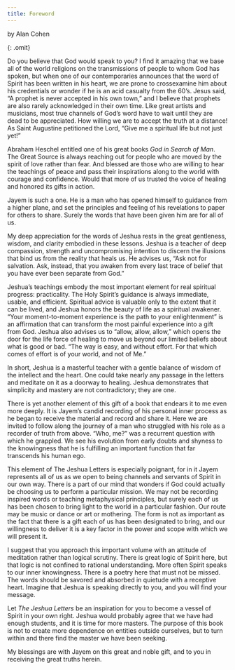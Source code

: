 ```yaml
---
title: Foreword
---
```


<p class="center">by Alan Cohen</p>
{: .omit}

Do you believe that God would speak to you? I find it amazing that we
base all of the world religions on the transmissions of people to whom
God has spoken, but when one of our contemporaries announces that the
word of Spirit has been written in his heart, we are prone to
crossexamine him about his credentials or wonder if he is an acid
casualty from the 60’s. Jesus said, “A prophet is never accepted in his
own town,” and I believe that prophets are also rarely acknowledged in
their own time. Like great artists and musicians, most true channels of
God’s word have to wait until they are dead to be appreciated. How
willing we are to accept the truth at a distance! As Saint Augustine
petitioned the Lord, “Give me a spiritual life but not just yet!”

Abraham Heschel entitled one of his great books *God in Search of Man*.
The Great Source is always reaching out for people who are moved by the
spirit of love rather than fear. And blessed are those who are willing
to hear the teachings of peace and pass their inspirations along to the
world with courage and confidence. Would that more of us trusted the
voice of healing and honored its gifts in action.

Jayem is such a one. He is a man who has opened himself to guidance from
a higher plane, and set the principles and feeling of his revelations to
paper for others to share. Surely the words that have been given him are
for all of us.

My deep appreciation for the words of Jeshua rests in the great
gentleness, wisdom, and clarity embodied in these lessons. Jeshua is a
teacher of deep compassion, strength and uncompromising intention to
discern the illusions that bind us from the reality that heals us. He
advises us, “Ask not for salvation. Ask, instead, that you awaken from
every last trace of belief that you have ever been separate from God.”

Jeshua’s teachings embody the most important element for real spiritual
progress: practicality. The Holy Spirit’s guidance is always immediate,
usable, and efficient. Spiritual advice is valuable only to the extent
that it can be lived, and Jeshua honors the beauty of life as a
spiritual awakener. “Your moment-to-moment experience is the path to
your enlightenment” is an affirmation that can transform the most
painful experience into a gift from God. Jeshua also advises us to
“allow, allow, allow,” which opens the door for the life force of
healing to move us beyond our limited beliefs about what is good or bad.
“The way is easy, and without effort. For that which comes of effort is
of your world, and not of Me.”

In short, Jeshua is a masterful teacher with a gentle balance of wisdom
of the intellect and the heart. One could take nearly any passage in the
letters and meditate on it as a doorway to healing. Jeshua demonstrates
that simplicity and mastery are not contradictory; they are one.

There is yet another element of this gift of a book that endears it to
me even more deeply. It is Jayem’s candid recording of his personal
inner process as he began to receive the material and record and share
it. Here we are invited to follow along the journey of a man who
struggled with his role as a recorder of truth from above. “Who, me?”
was a recurrent question with which he grappled. We see his evolution
from early doubts and shyness to the knowingness that he is fulfilling
an important function that far transcends his human ego.

This element of The Jeshua Letters is especially poignant, for in it
Jayem represents all of us as we open to being channels and servants of
Spirit in our own way. There is a part of our mind that wonders if God
could actually be choosing us to perform a particular mission. We may
not be recording inspired words or teaching metaphysical principles, but
surely each of us has been chosen to bring light to the world in a
particular fashion. Our route may be music or dance or art or mothering.
The form is not as important as the fact that there is a gift each of us
has been designated to bring, and our willingness to deliver it is a key
factor in the power and scope with which we will present it.

I suggest that you approach this important volume with an attitude of
meditation rather than logical scrutiny. There is great logic of Spirit
here, but that logic is not confined to rational understanding. More
often Spirit speaks to our inner knowingness. There is a poetry here
that must not be missed. The words should be savored and absorbed in
quietude with a receptive heart. Imagine that Jeshua is speaking
directly to you, and you will find your message.

Let *The Jeshua Letters* be an inspiration for you to become a vessel of
Spirit in your own right. Jeshua would probably agree that we have had
enough students, and it is time for more masters. The purpose of this
book is not to create more dependence on entities outside ourselves, but
to turn within and there find the master we have been seeking.

My blessings are with Jayem on this great and noble gift, and to you in
receiving the great truths herein.

